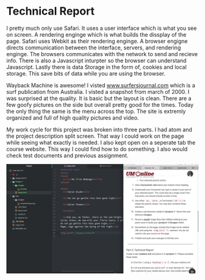 # Technical Report

I pretty much only use Safari. It uses a user interface which is what you see on screen. A rendering enginge which is what builds the dissplay of the page. Safari uses Webkit as their rendering enginge. A browser engigne directs communication between the interface, servers, and rendering enginge. The browsers communicates with the network to send and recieve info. There is also a Javascript inturpter so the browser can understand Javascript. Lastly there is data Storage in the form of, cookies and local storage. This save bits of data while you are using the browser.

Wayback Machine is awesome! I visted www.surfersjournal.com which is a surf publication from Australia. I visted a snapshot from march of 2000. I was surprised at the quality. It is basic but the layout is clean. There are a few goofy pictures on the side but overall pretty good for the times. Today the only thing the same is the menu across the top. The site is extremly organized and full of high quality pictures and video.

My work cycle for this project was broken into three parts. I had atom and the project description split screen. That way I could work on the page while seeing what exactly is needed. I also kept open on a seperate tab the course website. This way I could find how to do something. I also would check test documents and previous assignment.

![image](./images/screenshot.png)

